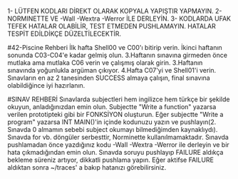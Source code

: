 1- LÜTFEN KODLARI DİREKT OLARAK KOPYALA YAPIŞTIR YAPMAYIN.
2- NORMINETTE VE -Wall -Wextra -Werror İLE DERLEYİN. 
3- KODLARDA UFAK TEFEK HATALAR OLABİLİR, TEST ETMEDEN PUSHLAMAYIN. HATALAR TESPİT EDİLDİKÇE DÜZELTİLECEKTİR.

#42-Piscine Rehberi
  İlk hafta Shell00 ve C00'ı bitirip verin. İkinci haftanın sonunda C03-C04'e kadar gelmiş olun. 3.Haftanın sınavına girmeden önce mutlaka ama mutlaka C06 verin ve çalışmış olarak girin. 3.Haftanın sınavında yoğunlukla
argüman çıkıyor. 4.Hafta C07'yi ve Shell01'i verin. Sınavların en az 2 tanesinden SUCCESS almaya çalışın, final sınavına olabildiğince iyi hazırlanın.

#SINAV REHBERİ
Sınavlarda subjectleri hem ingilizce hem türkçe bir şekilde okuyun, anladığınızdan emin olun. Subjectte "Write a function" yazarsa verilen prototipteki gibi bir FONKSİYON oluşturun. Eğer subjectte "Write a program" 
yazarsa INT MAIN()'in içinde kodunuzu yazın ve pushlayın(2. Sınavda 0 almamın sebebi subject okumayı bilmediğimden kaynaklıydı). Sınavda for vb. döngüler serbesttir, Norminette kullanılmamaktadır. Sınavda pushlamadan 
önce yazdığınız kodu -Wall -Wextra -Werror ile derleyin ve bir hata çıkmadığından emin olun. Sınavda soruyu pushlayıp FAILURE aldıkça bekleme süreniz artıyor, dikkatli pushlama yapın. Eğer aktifse FAILURE aldıktan 
sonra ~/traces' a bakıp hatanızı görebilirsiniz. 

